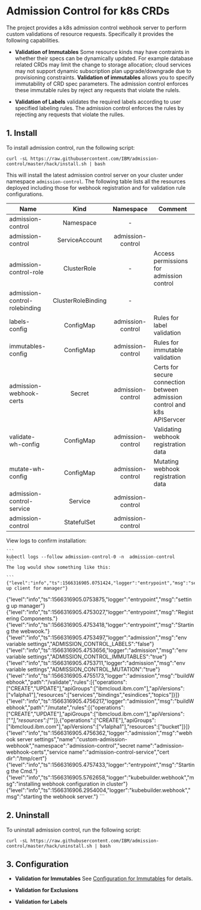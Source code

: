 # Admission Control for k8s CRDs
The project provides a k8s admission control webhook server to perform custom validations of resource requests. Specifically it provides the following capabilities.

* **Validation of Immutables** Some resource kinds may have contraints in whether their specs can be dynamically updated. For example database related CRDs may limit the change to storage allocation; cloud services may not support dynamic subscription plan upgrade/downgrade due to provisioning constraints. **Validation of immutables** allows you to specify immutability of CRD spec parameters. The admission control enforces these immutable rules by reject any requests that violate the rulels. 

* **Validation of Labels** validates the required labels according to user specified labeling rules. The admission control enforces the rules by rejecting any requests that violate the rulles.

## 1. Install

To install admission control, run the following script:

```
curl -sL https://raw.githubusercontent.com/IBM/admission-control/master/hack/install.sh | bash 
```
This will install the latest admission control server on your cluster under namespace `admission-control`. The following table lists all the resources deployed including those for webhook registration and for validation rule configurations. 

|Name  |      Kind      |  Namespace | Comment |
|----------|:-------------:|:------:|-----------|
| admission-control |  Namespace | - |  |
| admission-control |   ServiceAccount  | admission-control |  |
| admission-control-role | ClusterRole | - | Access permissions for admission control |
| admission-control-rolebinding | ClusterRoleBinding | - |  |
| labels-config | ConfigMap | admission-control | Rules for label validation |
| immutables-config | ConfigMap | admission-control | Rules for immutable validation |
| admission-webhook-certs | Secret | admission-control | Certs for secure connection between admission control and k8s APIServcer |
| validate-wh-config | ConfigMap | admission-control | Validating webhook registration data |
| mutate-wh-config | ConfigMap | admission-control | Mutating webhook registration data |
| admission-control-service | Service | admission-control |  |
| admission-control  | StatefulSet | admission-control |  |

View logs to confirm installation:

    ```
    kubectl logs --follow admission-control-0 -n  admission-control
    ```
    The log would show something like this:
    
    ```
    {"level":"info","ts":1566316905.0751424,"logger":"entrypoint","msg":"setting up client for manager"}
{"level":"info","ts":1566316905.0753875,"logger":"entrypoint","msg":"setting up manager"}
{"level":"info","ts":1566316905.4753027,"logger":"entrypoint","msg":"Registering Components."}
{"level":"info","ts":1566316905.4753418,"logger":"entrypoint","msg":"Starting the webwook."}
{"level":"info","ts":1566316905.4753497,"logger":"admission","msg":"env variable settings","ADMISSION_CONTROL_LABELS":"false"}
{"level":"info","ts":1566316905.4753656,"logger":"admission","msg":"env variable settings","ADMISSION_CONTROL_IMMUTABLES":"true"}
{"level":"info","ts":1566316905.4753711,"logger":"admission","msg":"env variable settings","ADMISSION_CONTROL_MUTATION":"true"}
{"level":"info","ts":1566316905.4755173,"logger":"admission","msg":"buildWebhook","path":"/validate","rules":[{"operations":["CREATE","UPDATE"],"apiGroups":["ibmcloud.ibm.com"],"apiVersions":["v1alpha1"],"resources":["services","bindings","esindices","topics"]}]}
{"level":"info","ts":1566316905.4756217,"logger":"admission","msg":"buildWebhook","path":"/mutate","rules":[{"operations":["CREATE","UPDATE"],"apiGroups":["ibmcloud.ibm.com"],"apiVersions":["*"],"resources":["*"]},{"operations":["CREATE"],"apiGroups":["ibmcloud.ibm.com"],"apiVersions":["v1alpha1"],"resources":["bucket"]}]}
{"level":"info","ts":1566316905.4756362,"logger":"admission","msg":"webhook server settings","name":"custom-admission-webhook","namespace":"admission-control","secret name":"admission-webhook-certs","service name":"admission-control-service","cert dir":"/tmp/cert"}
{"level":"info","ts":1566316905.4757433,"logger":"entrypoint","msg":"Starting the Cmd."}
{"level":"info","ts":1566316905.5762658,"logger":"kubebuilder.webhook","msg":"installing webhook configuration in cluster"}
{"level":"info","ts":1566316906.2954004,"logger":"kubebuilder.webhook","msg":"starting the webhook server."}
    ```

## 2. Uninstall

To uninstall admission control, run the following script:

```
curl -sL https://raw.githubusercontent.com/IBM/admission-control/master/hack/uninstall.sh | bash 
```

## 3. Configuration

* **Validation for Immutables** See [Configuration for Immutables](https://github.com/IBM/admission-control/blob/master/doc/ConfigImmutables.md) for details.

* **Validation for Exclusions**
   
* **Validation for Labels**


 